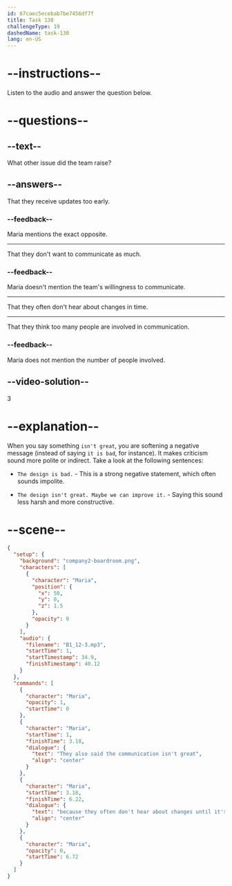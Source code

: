 ```yaml
---
id: 67caec5ecebab7be7456df7f
title: Task 130
challengeType: 19
dashedName: task-130
lang: en-US
---
```


<!-- (Audio) Maria: They also said the communication isn't great because they often don't hear about changes until it's too late. -->

# --instructions--

Listen to the audio and answer the question below.  

# --questions--

## --text--

What other issue did the team raise?

## --answers--

That they receive updates too early.

### --feedback--

Maria mentions the exact opposite.

---

That they don't want to communicate as much.

### --feedback--

Maria doesn't mention the team's willingness to communicate.  

---

That they often don't hear about changes in time.

---

That they think too many people are involved in communication.

### --feedback--

Maria does not mention the number of people involved.

## --video-solution--

3  

# --explanation--

When you say something `isn't great`, you are softening a negative message (instead of saying `it is bad`, for instance). It makes criticism sound more polite or indirect. Take a look at the following sentences:

- `The design is bad.` - This is a strong negative statement, which often sounds impolite.

- `The design isn't great. Maybe we can improve it.` - Saying this sound less harsh and more constructive.

# --scene--

```json
{
  "setup": {
    "background": "company2-boardroom.png",
    "characters": [
      {
        "character": "Maria",
        "position": {
          "x": 50,
          "y": 0,
          "z": 1.5
        },
        "opacity": 0
      }
    ],
    "audio": {
      "filename": "B1_12-3.mp3",
      "startTime": 1,
      "startTimestamp": 34.9,
      "finishTimestamp": 40.12
    }
  },
  "commands": [
    {
      "character": "Maria",
      "opacity": 1,
      "startTime": 0
    },
    {
      "character": "Maria",
      "startTime": 1,
      "finishTime": 3.18,
      "dialogue": {
        "text": "They also said the communication isn't great",
        "align": "center"
      }
    },
    {
      "character": "Maria",
      "startTime": 3.18,
      "finishTime": 6.22,
      "dialogue": {
        "text": "because they often don't hear about changes until it's too late.",
        "align": "center"
      }
    },
    {
      "character": "Maria",
      "opacity": 0,
      "startTime": 6.72
    }
  ]
}
```

